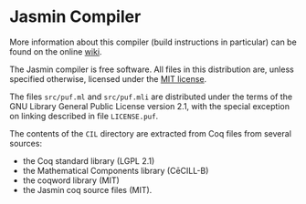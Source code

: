 # Jasmin Compiler

More information about this compiler (build instructions in particular) can be
found on the online [wiki](https://github.com/jasmin-lang/jasmin/wiki).

The Jasmin compiler is free software. All files in this distribution are, unless
specified otherwise, licensed under the [MIT license](LICENSE).

The files `src/puf.ml` and `src/puf.mli` are distributed under the terms of the
GNU Library General Public License version 2.1, with the special exception on
linking described in file `LICENSE.puf`.

The contents of the `CIL` directory are extracted from Coq files from several sources:

 -  the Coq standard library (LGPL 2.1)
 -  the Mathematical Components library (CēCILL-B)
 -  the coqword library (MIT)
 -  the Jasmin coq source files (MIT).
